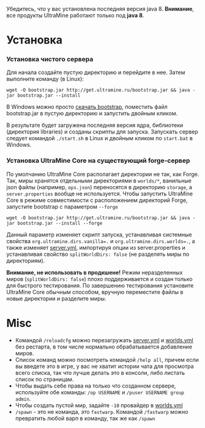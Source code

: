 Убедитесь, что у вас установлена последняя версия java 8. **Внимание**, все продукты UltraMine работают только под **java 8**. 

# Установка
### Установка чистого сервера
Для начала создайте пустую директорию и перейдите в нее. Затем выполните команду (в Linux): 
```shell
wget -O bootstrap.jar http://get.ultramine.ru/bootstrap.jar && java -jar bootstrap.jar --install
```
В Windows можно просто [скачать bootstrap](https://get.ultramine.ru/bootstrap.jar), поместить файл bootstrap.jar в пустую директорию и запустить двойным кликом.

В результате будет загружена последняя версия ядра, библиотеки (директория libraries) и созданы скрипты для запуска. Запускать сервер следует командой `./start.sh` в Linux и двойным кликом по `start.bat` в Windows.

### Установка UltraMine Core на существующий forge-сервер
По умолчанию UltraMine Core располагает директории не так, как Forge. Так, миры хранятся отдельными директориями в `worlds/*`, ванильные json файлы (например, `ops.json`) переносятся в директорию `storage`, а `server.properties` вообще не используется. Чтобы запустить UltraMine Core в режиме совместимости с расположением директорий Forge, запустите bootstrap с параметром `--forge`
```shell
wget -O bootstrap.jar http://get.ultramine.ru/bootstrap.jar && java -jar bootstrap.jar --install --forge
```
Данный параметр изменяет скрипт запуска, устанавливая системные свойства `org.ultramine.dirs.vanilla=.` и `org.ultramine.dirs.worlds=.`, а также изменяет [server.yml](server.yml), импортируя опции из server.properties и устанавливая свойство `splitWorldDirs: false` (не разделять миры по директориям).

**Внимание, не использовать в продкшене!** Режим неразделенных миров (`splitWorldDirs: false`) плохо поддерживается и создан только для быстрого тестирования. По завершению тестирования установите UltraMine Core обычным способом, вручную переместите файлы в новые директории и разделите миры.

# Misc
* Командой `/reloadcfg` можно перезагружать [server.yml](server.yml) и [worlds.yml](worlds.yml) без рестарта, в том числе нормально обрабатывается добавление миров.
* Список команд можно посмотреть командой `/help all`, причем если вы введете это в игре, у вас не хватит истории чата для просмотра всего списка, так что лучше делать это в консоли, либо листать список по страницам.
* Чтобы выдать себе права на только что созданном сервере, используйте обе команды: `/op USERNAME` и `/puser USERNAME group admin`.
* Чтобы создать пустой мир, задайте `-10` провайдер в [worlds.yml](worlds.yml)
* `/spawn` - это не команда, это `fastwarp`. Командой `/fastwarp` можно превратить любой варп в команду, так же как `/spawn`